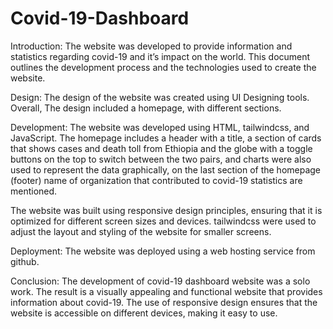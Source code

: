 # Covid-19-Dashboard
Introduction:
The website was developed to provide information and statistics regarding covid-19 and it’s impact on the world. This document outlines the development process and the technologies used to create the website.

Design:
The design of the website was created using UI Designing tools. Overall, The design included a homepage, with different sections.

Development:
The website was developed using HTML, tailwindcss, and JavaScript. The homepage includes a header with a title, a section of cards that shows cases and death toll from Ethiopia and the globe with a toggle buttons on the top to switch between the two pairs, and charts were also used to represent the data graphically, on the last section of the homepage (footer) name of organization that contributed to covid-19 statistics are mentioned.

The website was built using responsive design principles, ensuring that it is optimized for different screen sizes and devices. tailwindcss were used to adjust the layout and styling of the website for smaller screens.

Deployment:
The website was deployed using a web hosting service from github. 

Conclusion:
The development of covid-19 dashboard website was a solo work. The result is a visually appealing and functional website that provides information about covid-19. The use of responsive design ensures that the website is accessible on different devices, making it easy to use.
